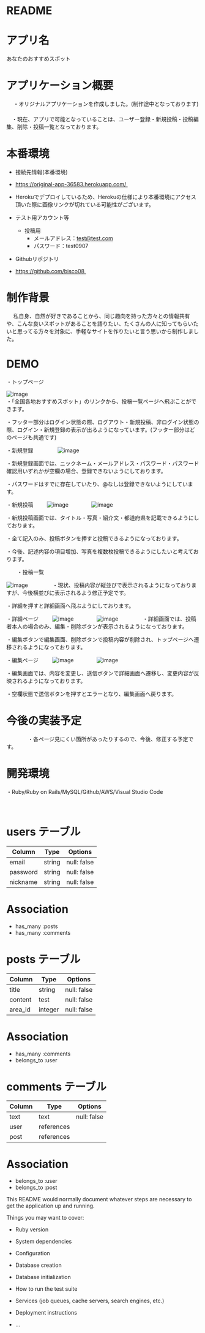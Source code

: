 # README

# アプリ名
   あなたのおすすめスポット

# アプリケーション概要
　 ・オリジナルアプリケーションを作成しました。(制作途中となっております)
　  
 　・現在、アプリで可能となっていることは、ユーザー登録・新規投稿・投稿編集、削除・投稿一覧となっております。

# 本番環境
  * 接続先情報(本番環境) 
  * https://original-app-36583.herokuapp.com/ 
  * Herokuでデプロイしているため、Herokuの仕様により本番環境にアクセス頂いた際に画像リンクが切れている可能性がございます。 

  * テスト用アカウント等 
    * 投稿用 
        * メールアドレス：test@test.com 
        * パスワード：test0907 
  * Githubリポジトリ 
  * https://github.com/bisco08 

# 制作背景
　  私自身、自然が好きであることから、同じ趣向を持った方々との情報共有や、こんな良いスポットがあることを語りたい、たくさんの人に知ってもらいたいと思ってる方々を対象に、手軽なサイトを作りたいと言う思いから制作しました。
   
# DEMO

 ・トップページ
  
  ![image](https://user-images.githubusercontent.com/88226995/135977320-8c86cce5-037c-4ebc-8e1d-6e148c561114.png)                                    
  ・「全国各地おすすめスポット」のリンクから、投稿一覧ページへ飛ぶことができます。
  
  ・フッター部分はログイン状態の際、ログアウト・新規投稿、非ログイン状態の際、ログイン・新規登録の表示が出るようになっています。(フッター部分はどのページも共通です)

 ・新規登録
　　　　
  ![image](https://user-images.githubusercontent.com/88226995/135977791-f5f1e82b-3cdf-4c67-abde-6a8068348006.png)
  
  ・新規登録画面では、ニックネーム・メールアドレス・パスワード・パスワード確認用いずれかが空欄の場合、登録できないようにしております。
  
  ・パスワードはすでに存在していたり、@なしは登録できないようにしています。
    
 ・新規投稿
 　　
  ![image](https://user-images.githubusercontent.com/88226995/135978046-9165b52c-b0fa-4c40-9ae6-69e0c4ce556f.png)
　　　　![image](https://user-images.githubusercontent.com/88226995/135978097-1fbdcc92-bca8-4d2e-a179-3322b7773896.png)
  
  ・新規投稿画面では、タイトル・写真・紹介文・都道府県を記載できるようにしております。
  
  ・全て記入のみ、投稿ボタンを押すと投稿できるようになっております。
  
  ・今後、記述内容の項目増加、写真を複数枚投稿できるようにしたいと考えております。

　　・投稿一覧　  
  
  ![image](https://user-images.githubusercontent.com/88226995/135978335-8c28af1e-8d39-40b2-a0a2-af13e0b643dd.png)
　　　　
  ・現状、投稿内容が縦並びで表示されるようになっておりますが、今後横並びに表示されるよう修正予定です。
  
  ・詳細を押すと詳細画面へ飛ぶようにしております。
    
 ・詳細ページ
 　　
  ![image](https://user-images.githubusercontent.com/88226995/135978485-861d6961-eb92-4d54-959d-2a7e2c081ae8.png)
　　　　![image](https://user-images.githubusercontent.com/88226995/135978582-693ab572-396d-40f0-a43b-e1139849501f.png)
　　　　
  ・詳細画面では、投稿者本人の場合のみ、編集・削除ボタンが表示されるようになっております。
  
  ・編集ボタンで編集画面、削除ボタンで投稿内容が削除され、トップページへ遷移されるようになっております。
    
 ・編集ページ
 　　
  ![image](https://user-images.githubusercontent.com/88226995/135978754-13dc42de-8a3d-4271-91e5-6757dec2731a.png)
　　　　![image](https://user-images.githubusercontent.com/88226995/135978801-1801256f-26d6-494e-b255-d6cf47d10254.png)
  
  ・編集画面では、内容を変更し、送信ボタンで詳細画面へ遷移し、変更内容が反映されるようになっております。
  
  ・空欄状態で送信ボタンを押すとエラーとなり、編集画面へ戻ります。
  
# 今後の実装予定
　　　　・各ページ見にくい箇所があったりするので、今後、修正する予定です。

# 開発環境
   
  ・Ruby/Ruby on Rails/MySQL/Github/AWS/Visual Studio Code

　
# users テーブル

| Column             | Type       | Options     |
| ------------------ | ---------- | ----------- |
| email              | string     | null: false |  
| password           | string     | null: false |
| nickname           | string     | null: false |

# Association

- has_many :posts
- has_many :comments

# posts テーブル

| Column             | Type       | Options     |
| ------------------ | ---------- | ----------- |
| title              | string     | null: false |  
| content            | test       | null: false |
| area_id            | integer    | null: false |

# Association

- has_many :comments
- belongs_to :user

# comments テーブル

| Column             | Type        | Options     |
| ------------------ | ----------- | ----------- |
| text               | text        | null: false |  
| user               | references  |             |
| post               | references  |             |

# Association

- belongs_to :user
- belongs_to :post





This README would normally document whatever steps are necessary to get the
application up and running.

Things you may want to cover:

* Ruby version

* System dependencies

* Configuration

* Database creation

* Database initialization

* How to run the test suite

* Services (job queues, cache servers, search engines, etc.)

* Deployment instructions

* ...
